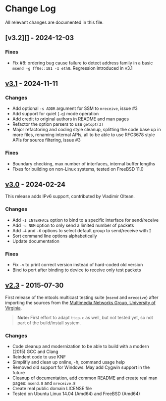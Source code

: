 Change Log
==========

All relevant changes are documented in this file.


[v3.2][] - 2024-12-03
---------------------

### Fixes

- Fix #8: ordering bug cause failure to detect address family in a basic
  `msend -g ff0e::181 -I eth0`.  Regression introduced in v3.1


[v3.1][] - 2024-11-11
---------------------

### Changes
- Add optional `-s ADDR` argument for SSM to `mreceive`, issue #3
- Add support for quiet (`-q`) mode operation
- Add credit to original authors in README and man pages
- Refactor the option parsers to use `getopt(3)`
- Major refactoring and coding style cleanup, splitting the code base up
  in more files, renaming internal APIs, all to be able to use RFC3678
  style APIs for source filtering, issue #3

### Fixes
- Boundary checking, max number of interfaces, internal buffer lengths
- Fixes for building on non-Linux systems, tested on FreeBSD 11.0


[v3.0][] - 2024-02-24
---------------------

This release adds IPv6 support, contributed by Vladimir Oltean.

### Changes

- Add `-I INTERFACE` option to bind to a specific interface for send/receive
- Add `-c NUM` option to only send a limited number of packets
- Add `-4` and `-6` options to select default group to send/receive with `I`
- Sort command line options alphabetically
- Update documentation

### Fixes

- Fix `-v` to print correct version instead of hard-coded old version
- Bind to port after binding to device to receive only test packets


[v2.3][] - 2015-07-30
---------------------

First release of the mtools multicast testing suite (`msend` and `mreceive`)
after importing the sources from the [Multimedia Networks Group, University of
Virginia](http://www.cs.virginia.edu/~mngroup/software/).

> **Note:** First effort to adapt `ttcp.c` as well, but not tested yet,
> so not part of the build/install system.

### Changes

- Code cleanup and modernization to be able to build with a modern
  (2015) GCC and Clang
- Reindent code to use KNF
- Simplifiy and clean up online, -h, command usage help
- Removed old support for Windows.  May add Cygwin support in the future
- Cleanup of documentation, add common README and create real man pages:
  `msend.8` and `mreceive.8`
- Create real public domain LICENSE file
- Tested on Ubuntu Linux 14.04 (Amd64) and FreeBSD (Amd64)


[v3.1]: https://github.com/troglobit/mtools/compare/v3.0...v3.1
[v3.0]: https://github.com/troglobit/mtools/compare/v2.3...v3.0
[v2.3]: https://github.com/troglobit/mtools/compare/v2.2...v2.3
[v2.2]: https://github.com/troglobit/mtools/compare/v2.1...v2.2
[v2.1]: https://github.com/troglobit/mtools/compare/v2.0...v2.1
